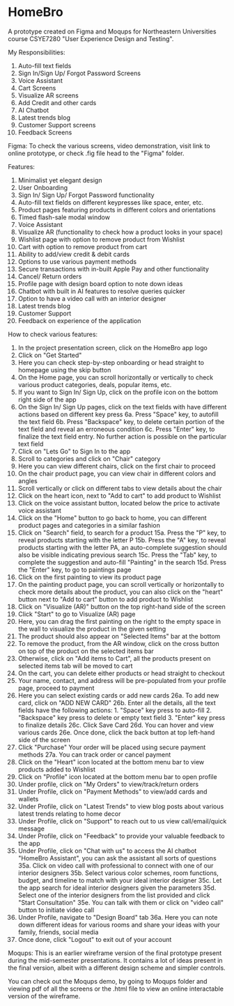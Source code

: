 # HomeBro
A prototype created on Figma and Moqups for Northeastern Universities course CSYE7280 "User Experience Design and Testing".

My Responsibilities:
1. Auto-fill text fields
2. Sign In/Sign Up/ Forgot Password Screens
3. Voice Assistant
4. Cart Screens
5. Visualize AR screens
6. Add Credit and other cards
7. AI Chatbot
8. Latest trends blog
9. Customer Support screens
10. Feedback Screens

Figma:
To check the various screens, video demonstration, visit link to online prototype, or check .fig file head to the "Figma" folder.

Features:
1. Minimalist yet elegant design
2. User Onboarding
3. Sign In/ Sign Up/ Forgot Password functionality
4. Auto-fill text fields on different keypresses like space, enter, etc.
5. Product pages featuring products in different colors and orientations
6. Timed flash-sale modal window
7. Voice Assistant
8. Visualize AR (functionality to check how a product looks in your space)
9. Wishlist page with option to remove product from Wishlist
10. Cart with option to remove product from cart
11. Ability to add/view credit & debit cards
12. Options to use various payment methods
13. Secure transactions with in-built Apple Pay and other functionality
14. Cancel/ Return orders
15. Profile page with design board option to note down ideas
16. Chatbot with built in AI features to resolve queries quicker
17. Option to have a video call with an interior designer
18. Latest trends blog
19. Customer Support
20. Feedback on experience of the application

How to check various features:
1. In the project presentation screen, click on the HomeBro app logo
2. Click on "Get Started"
3. Here you can check step-by-step onboarding or head straight to homepage using the skip button
4. On the Home page, you can scroll horizontally or vertically to check various product categories, deals, popular items, etc.
5. If you want to Sign In/ Sign Up, click on the profile icon on the bottom right side of the app
6. On the Sign In/ Sign Up pages, click on the text fields with have different actions based on different key press
    6a. Press "Space" key, to autofill the text field
    6b. Press "Backspace" key, to delete certain portion of the text field and reveal an erroneous condition
    6c. Press "Enter" key, to finalize the text field entry. No further action is possible on the particular text field
7. Click on "Lets Go" to Sign In to the app
8. Scroll to categories and click on "Chair" category
9. Here you can view different chairs, click on the first chair to proceed
10. On the chair product page, you can view chair in different colors and angles
11. Scroll vertically or click on different tabs to view details about the chair
12. Click on the heart icon, next to "Add to cart" to add product to Wishlist
13. Click on the voice assistant button, located below the price to activate voice assistant
14. Click on the "Home" button to go back to home, you can different product pages and categories in a similar fashion
15. Click on "Search" field, to search for a product
    15a. Press the "P" key, to reveal products starting with the letter P
    15b. Press the "A" key, to reveal products starting with the letter PA, an auto-complete suggestion should also be visible indicating previous search
    15c. Press the "Tab" key, to complete the suggestion and auto-fill "Painting" in the search
    15d. Press the "Enter" key, to go to paintings page
16. Click on the first painting to view its product page
17. On the painting product page, you can scroll vertically or horizontally to check more details about the product, you can also click on the "heart" button next to "Add to cart" button to add product to Wishlist
18. Click on "Visualize (AR)" button on the top right-hand side of the screen
19. Click "Start" to go to Visualize (AR) page
20. Here, you can drag the first painting on the right to the empty space in the wall to visualize the product in the given setting
21. The product should also appear on "Selected Items" bar at the bottom
22. To remove the product, from the AR window, click on the cross button on top of the product on the selected items bar
23. Otherwise, click on "Add items to Cart", all the products present on selected items tab will be moved to cart
24. On the cart, you can delete either products or head straight to checkout
25. Your name, contact, and address will be pre-populated from your profile page, proceed to payment
26. Here you can select existing cards or add new cards
    26a. To add new card, click on "ADD NEW CARD"
    26b. Enter all the details, all the text fields have the following actions:
        1. "Space" key press to auto-fill
        2. "Backspace" key press to delete or empty text field
        3. "Enter" key press to finalize details
    26c. Click Save Card
    26d. You can hover and view various cards
    26e. Once done, click the back button at top left-hand side of the screen
27. Click "Purchase" Your order will be placed using secure payment methods
    27a. You can track order or cancel payment
28. Click on the "Heart" icon located at the bottom menu bar to view products added to Wishlist
29. Click on "Profile" icon located at the bottom menu bar to open profile
30. Under profile, click on "My Orders" to view/track/return orders
31. Under Profile, click on "Payment Methods" to view/add cards and wallets
32. Under Profile, click on "Latest Trends" to view blog posts about various latest trends relating to home decor
33. Under Profile, click on "Support" to reach out to us view call/email/quick message
34. Under Profile, click on "Feedback" to provide your valuable feedback to the app
35. Under Profile, click on "Chat with us" to access the AI chatbot "HomeBro Assistant", you can ask the assistant all sorts of questions
    35a. Click on video call with professional to connect with one of our interior designers
    35b. Select various color schemes, room functions, budget, and timeline to match with your ideal interior designer
    35c. Let the app search for ideal interior designers given the parameters
    35d. Select one of the interior designers from the list provided and click "Start Consultation"
    35e. You can talk with them or click on "video call" button to initiate video call
36. Under Profile, navigate to "Design Board" tab 
    36a. Here you can note down different ideas for various rooms and share your ideas with your family, friends, social media
37. Once done, click "Logout" to exit out of your account


Moqups:
This is an earlier wireframe version of the final prototype present during the mid-semester presentations. It contains a lot of ideas present in the final version, albeit with a different design scheme and simpler controls.

You can check out the Moqups demo, by going to Moqups folder and viewing pdf of all the screens or the .html file to view an online interactable version of the wireframe.
